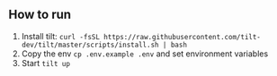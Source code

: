 ## How to run

1. Install tilt: `curl -fsSL https://raw.githubusercontent.com/tilt-dev/tilt/master/scripts/install.sh | bash`
2. Copy the env `cp .env.example .env` and set environment variables
3. Start `tilt up`